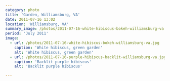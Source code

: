 ```yaml
---
category: photo
title: 'Garden, Williamsburg, VA'
date: 2011-07-16 13:02
location: 'Williamsburg, VA'
summary_image: /photos/2011-07-16-white-hibiscus-bokeh-williamsburg-va.jpg
period: 'July 2011'
image:
  - url: /photos/2011-07-16-white-hibiscus-bokeh-williamsburg-va.jpg
    caption: 'White hibiscus, green garden'
    alt: 'White hibiscus, green garden'
  - url: /photos/2011-07-16-purple-hibiscus-backlit-williamsburg-va.jpg
    caption: 'Backlit purple hibiscus'
    alt: 'Backlit purple hibiscus'

---
```

